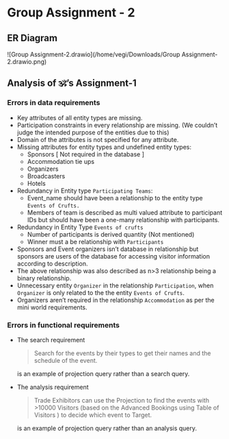 # Group Assignment - 2

## ER Diagram

![Group Assignment-2.drawio](/home/vegi/Downloads/Group Assignment-2.drawio.png)

## Analysis of :om:’s Assignment-1

### Errors in data requirements

- Key attributes of all entity types are missing.
- Participation constraints in every relationship are missing. (We couldn’t judge the intended purpose of the entities due to this)
- Domain of the attributes is not specified for any attribute.
- Missing attributes for entity types and undefined entity types:
  - Sponsors [ Not required in the database ]
  - Accommodation tie ups
  - Organizers
  - Broadcasters
  - Hotels
- Redundancy in Entity type `Participating Teams`:
  - Event_name should have been a relationship to the entity type `Events of Crufts.`
  - Members of team is described as  multi valued attribute to participant IDs but should have been a one-many relationship with participants.
- Redundancy in Entity Type `Events of crufts`
  - Number of participants is derived quantity (Not mentioned)
  - Winner must a be relationship with `Participants`
- Sponsors and Event organizers isn’t database in relationship but sponsors are users of the database for accessing visitor information according to description.
- The above relationship was also described as n>3 relationship being a binary relationship.
- Unnecessary entity `Organizer` in the relationship `Participation`, when `Organizer` is only related to the the entity `Events of Crufts`.
- Organizers aren’t required in the relationship `Accommodation` as per the mini world requirements.

### Errors in functional requirements

- The search requirement

  > Search for the events by their types to get their names and the schedule
  > of the event.

  is an example of projection query rather than a search query.

- The analysis requirement

  > Trade Exhibitors can use the Projection to find the events with >10000
  > Visitors (based on the Advanced Bookings using Table of Visitors ) to
  > decide which event to Target.

  is an example of projection query rather than an analysis query.